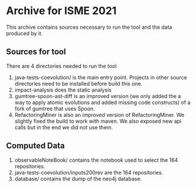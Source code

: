 # Archive for ISME 2021
This archive contains sources necessary to run the tool and the data produced by it.

## Sources for tool
There are 4 directories needed to run the tool
1. java-tests-coevolution/ is the main entry point. Projects in other source directories need to be installed before build this one.
2. impact-analysis does the static analysis
3. gumtree-spoon-ast-diff is an improved version (we only added the a way to apply atomic evolutions and added missing code constructs) of a fork of gumtree that uses Spoon.
4. RefactoringMiner is also an improved version of RefactoringMiner. We slightly fixed the build to work with maven. We also exposed new api calls but in the end we did not use them.

## Computed Data
1. observableNoteBook/ contains the notebook used to select the 164 repositories.
2. java-tests-coevolution/inputs200rev are the 164 repositories.
3. database/ contains the dump of the neo4j database.
